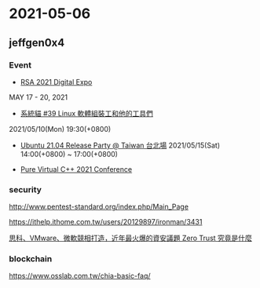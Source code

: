 # 2021-05-06

## jeffgen0x4

### Event

- [RSA 2021 Digital Expo](https://www.entrust.com/rsa?utm_source=marketo&utm_medium=email&utm_campaign=RSA_2021_Virtual_Conference&nc_sfid=7014w000001mmJ2&mkt_tok=MTA0LVFPWC03NzUAAAF80TClCeRsDmuRRDUK9uZaXdEV4kZ5ZLAExzxSPcYQv4up--crc25U7KcA1Stm_7Y3PFsDVG7bkH9ZnLzF2s77DTAUkSOiijLBAvrxfxpBLg)

MAY 17 - 20, 2021

- [系統貓 #39 Linux 軟體組裝工和他的工具們](https://skymizer.kktix.cc/events/linuxandtools )

2021/05/10(Mon) 19:30(+0800)

- [Ubuntu 21.04 Release Party @ Taiwan 台北場](https://ubuntu-tw.kktix.cc/events/urptw2104-tp)
2021/05/15(Sat) 14:00(+0800) ~ 17:00(+0800)

- [Pure Virtual C++ 2021 Conference](https://www.youtube.com/watch?v=tiWYy2EsSNU&feature=youtu.be)

### security

http://www.pentest-standard.org/index.php/Main_Page

https://ithelp.ithome.com.tw/users/20129897/ironman/3431

[思科、VMware、微軟競相打造，近年最火爆的資安議題 Zero Trust 究竟是什麼](https://kopu.chat/2021/04/17/zero_trust/)

### blockchain

https://www.osslab.com.tw/chia-basic-faq/
